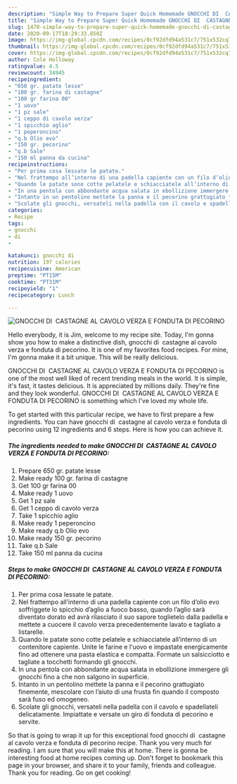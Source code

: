 ```yaml
---
description: "Simple Way to Prepare Super Quick Homemade GNOCCHI DI  CASTAGNE AL CAVOLO VERZA E FONDUTA DI PECORINO"
title: "Simple Way to Prepare Super Quick Homemade GNOCCHI DI  CASTAGNE AL CAVOLO VERZA E FONDUTA DI PECORINO"
slug: 1470-simple-way-to-prepare-super-quick-homemade-gnocchi-di-castagne-al-cavolo-verza-e-fonduta-di-pecorino
date: 2020-09-17T18:29:33.850Z
image: https://img-global.cpcdn.com/recipes/0cf92dfd94a531c7/751x532cq70/gnocchi-di-castagne-al-cavolo-verza-e-fonduta-di-pecorino-recipe-main-photo.jpg
thumbnail: https://img-global.cpcdn.com/recipes/0cf92dfd94a531c7/751x532cq70/gnocchi-di-castagne-al-cavolo-verza-e-fonduta-di-pecorino-recipe-main-photo.jpg
cover: https://img-global.cpcdn.com/recipes/0cf92dfd94a531c7/751x532cq70/gnocchi-di-castagne-al-cavolo-verza-e-fonduta-di-pecorino-recipe-main-photo.jpg
author: Cole Holloway
ratingvalue: 4.5
reviewcount: 34945
recipeingredient:
- "650 gr. patate lesse"
- "100 gr. farina di castagne"
- "100 gr farina 00"
- "1 uovo"
- "1 pz sale"
- "1 ceppo di cavolo verza"
- "1 spicchio aglio"
- "1 peperoncino"
- "q.b Olio evo"
- "150 gr. pecorino"
- "q.b Sale"
- "150 ml panna da cucina"
recipeinstructions:
- "Per prima cosa lessate le patate."
- "Nel frattempo all’interno di una padella capiente con un filo d’olio evo soffriggete lo spicchio d’aglio a fuoco basso, quando l’aglio sarà diventato dorato ed avrà rilasciato il suo sapore toglietelo dalla padella e mettete a cuocere il cavolo verza precedentemente lavato e tagliato a listarelle."
- "Quando le patate sono cotte pelatele e schiacciatele all’interno di un contenitore capiente. Unite le farine e l&#39;uovo e impastate energicamente fino ad ottenere una pasta elastica e compatta. Formate un salsicciotto e tagliate a tocchetti formando gli gnocchi."
- "In una pentola con abbondante acqua salata in ebollizione immergere gli gnocchi fino a che non salgono in superficie."
- "Intanto in un pentolino mettete la panna e il pecorino grattugiato finemente, mescolare con l’aiuto di una frusta fin quando il composto sarà fuso ed omogeneo."
- "Scolate gli gnocchi, versateli nella padella con il cavolo e spadellateli delicatamente. Impiattate e versate un giro di fonduta di pecorino e servite."
categories:
- Recipe
tags:
- gnocchi
- di
- 

katakunci: gnocchi di  
nutrition: 197 calories
recipecuisine: American
preptime: "PT15M"
cooktime: "PT31M"
recipeyield: "1"
recipecategory: Lunch

---
```



![GNOCCHI DI  CASTAGNE AL CAVOLO VERZA E FONDUTA DI PECORINO](https://img-global.cpcdn.com/recipes/0cf92dfd94a531c7/751x532cq70/gnocchi-di-castagne-al-cavolo-verza-e-fonduta-di-pecorino-recipe-main-photo.jpg)

Hello everybody, it is Jim, welcome to my recipe site. Today, I'm gonna show you how to make a distinctive dish, gnocchi di  castagne al cavolo verza e fonduta di pecorino. It is one of my favorites food recipes. For mine, I'm gonna make it a bit unique. This will be really delicious.

GNOCCHI DI  CASTAGNE AL CAVOLO VERZA E FONDUTA DI PECORINO is one of the most well liked of recent trending meals in the world. It is simple, it's fast, it tastes delicious. It is appreciated by millions daily. They're fine and they look wonderful. GNOCCHI DI  CASTAGNE AL CAVOLO VERZA E FONDUTA DI PECORINO is something which I've loved my whole life.




To get started with this particular recipe, we have to first prepare a few ingredients. You can have gnocchi di  castagne al cavolo verza e fonduta di pecorino using 12 ingredients and 6 steps. Here is how you can achieve it.

<!--inarticleads1-->

##### The ingredients needed to make GNOCCHI DI  CASTAGNE AL CAVOLO VERZA E FONDUTA DI PECORINO:

1. Prepare 650 gr. patate lesse
1. Make ready 100 gr. farina di castagne
1. Get 100 gr farina 00
1. Make ready 1 uovo
1. Get 1 pz sale
1. Get 1 ceppo di cavolo verza
1. Take 1 spicchio aglio
1. Make ready 1 peperoncino
1. Make ready q.b Olio evo
1. Make ready 150 gr. pecorino
1. Take q.b Sale
1. Take 150 ml panna da cucina




<!--inarticleads2-->

##### Steps to make GNOCCHI DI  CASTAGNE AL CAVOLO VERZA E FONDUTA DI PECORINO:

1. Per prima cosa lessate le patate.
1. Nel frattempo all’interno di una padella capiente con un filo d’olio evo soffriggete lo spicchio d’aglio a fuoco basso, quando l’aglio sarà diventato dorato ed avrà rilasciato il suo sapore toglietelo dalla padella e mettete a cuocere il cavolo verza precedentemente lavato e tagliato a listarelle.
1. Quando le patate sono cotte pelatele e schiacciatele all’interno di un contenitore capiente. Unite le farine e l&#39;uovo e impastate energicamente fino ad ottenere una pasta elastica e compatta. Formate un salsicciotto e tagliate a tocchetti formando gli gnocchi.
1. In una pentola con abbondante acqua salata in ebollizione immergere gli gnocchi fino a che non salgono in superficie.
1. Intanto in un pentolino mettete la panna e il pecorino grattugiato finemente, mescolare con l’aiuto di una frusta fin quando il composto sarà fuso ed omogeneo.
1. Scolate gli gnocchi, versateli nella padella con il cavolo e spadellateli delicatamente. Impiattate e versate un giro di fonduta di pecorino e servite.




So that is going to wrap it up for this exceptional food gnocchi di  castagne al cavolo verza e fonduta di pecorino recipe. Thank you very much for reading. I am sure that you will make this at home. There is gonna be interesting food at home recipes coming up. Don't forget to bookmark this page in your browser, and share it to your family, friends and colleague. Thank you for reading. Go on get cooking!
